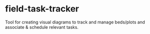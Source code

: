 # field-task-tracker

Tool for creating visual diagrams to track and manage beds/plots and associate & schedule relevant tasks.
